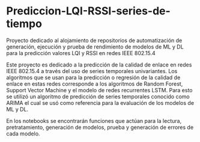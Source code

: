 # Prediccion-LQI-RSSI-series-de-tiempo
Proyecto dedicado al alojamiento de repositorios de automatización de generación, ejecución y prueba de rendimiento de modelos de ML y DL para la predicción valores LQI y RSSI en redes IEEE 802.15.4

Este proyecto es dedicado a la predicción de la calidad de enlace en redes IEEE 802.15.4 a través del uso de series temporales univariantes. Los algoritmos que se usan para la predicción o regresión de la calidad de enlace en estas redes corresponde a los algoritmos de Random Forest, Support Vector Machine y el modelo de redes recurrentes LSTM. Para esto se utilizó un algoritmo de predicción de series temporales conocido como ARIMA el cual se usó como referencia para la evaluación de los modelos de ML y DL. 

En los notebooks se encontrarán funciones que actúan para la lectura, pretratamiento, generación de modelos, prueba y generación de errores de cada modelo.
